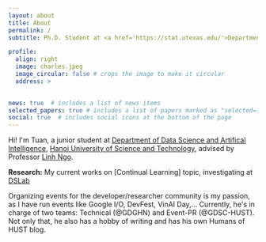 ```yaml
---
layout: about
title: About
permalink: /
subtitle: Ph.D. Student at <a href='https://stat.utexas.edu/'>Department of Statistics and Data Sciences</a>, <a href='https://www.utexas.edu/'>University of Texas at Austin</a> 

profile:
  align: right
  image: charles.jpeg
  image_circular: false # crops the image to make it circular
  address: >
   

news: true  # includes a list of news items
selected_papers: true # includes a list of papers marked as "selected={true}"
social: true  # includes social icons at the bottom of the page
---
```

Hi! I'm Tuan, a junior student at [Department of Data Science and Artifical Intelligence](https://stat.utexas.edu/), [Hanoi University of Science and Technology](https://hust.edu.vn), advised by Professor [Linh Ngo](https://users.soict.hust.edu.vn/linhnv/).

**Research:** My current works on [Continual Learning] topic, investigating at [DSLab](https://bkai.ai/research/machine-learning/)

Organizing events for the developer/researcher community is my passion, as I have run events like Google I/O, DevFest, VinAI Day,... Currently, he's in charge of two teams: Technical (@GDGHN) and Event-PR (@GDSC-HUST).
Not only that, he also has a hobby of writing and has his own Humans of HUST blog.
